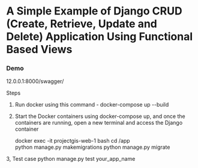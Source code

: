 # A Simple Example of Django CRUD (Create, Retrieve, Update and Delete) Application Using Functional Based Views



### Demo
12.0.0.1:8000/swagger/



Steps

1. Run docker using this command - docker-compose up --build
2. Start the Docker containers using docker-compose up, and once the containers are running, open a new terminal and access the Django container
   
   docker exec -it projectgis-web-1 bash
   cd /app  
    python manage.py makemigrations
   python manage.py migrate

3, Test case
python manage.py test your_app_name
